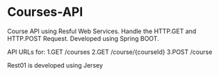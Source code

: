 # Courses-API
Course API using Resful Web Services. Handle the HTTP.GET and HTTP.POST Request. Developed using Spring BOOT.


API URLs for:
1.GET   /courses
2.GET   /course/{courseId}
3.POST  /course


Rest01 is developed using Jersey
